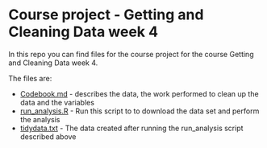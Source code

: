 # Course project - Getting and Cleaning Data week 4

In this repo you can find files for the course project for the course Getting and Cleaning Data week 4.

The files are:

* [Codebook.md](./Codebook.md) - describes the data, the work performed to clean up the data and the variables
* [run_analysis.R](./run_analysis.R) - Run this script to to download the data set and perform the analysis
* [tidydata.txt](./tidydata.txt) - The data created after running the run_analysis script described above
